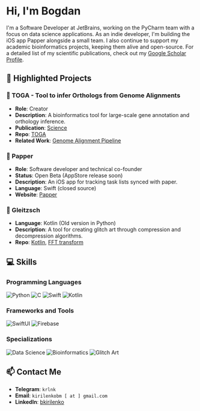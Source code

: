 # Hi, I'm Bogdan

I'm a Software Developer at JetBrains, working on the PyCharm team with a focus on data science applications.
As an indie developer, I'm building the iOS app Papper alongside a small team.
I also continue to support my academic bioinformatics projects, keeping them alive and open-source.
For a detailed list of my scientific publications, check out my [Google Scholar Profile](https://scholar.google.com/citations?user=anhUs4MAAAAJ&hl=en).

## 🌟 Highlighted Projects

### 🧬 TOGA - Tool to infer Orthologs from Genome Alignments
- **Role**: Creator
- **Description**: A bioinformatics tool for large-scale gene annotation and orthology inference.
- **Publication**: [Science](https://www.ncbi.nlm.nih.gov/pmc/articles/PMC10193443/)
- **Repo**: [TOGA](https://github.com/hillerlab/TOGA)
- **Related Work**: [Genome Alignment Pipeline](https://github.com/hillerlab/make_lastz_chains)

### 📱 Papper
- **Role**: Software developer and technical co-founder
- **Status**: Open Beta (AppStore release soon)
- **Description**: An iOS app for tracking task lists synced with paper.
- **Language**: Swift (closed source)
- **Website**: [Papper](https://papper.co)

### 🎨 Gleitzsch
- **Language**: Kotlin (Old version in Python)
- **Description**: A tool for creating glitch art through compression and decompression algorithms.
- **Repo**: [Kotlin](https://github.com/kirilenkobm/Gleitzsch_Kt), [FFT transform](https://github.com/kirilenkobm/krlnk_gleitzsch_core)

## 💻 Skills

### Programming Languages
![Python](https://img.shields.io/badge/-Python-3776AB?style=flat-square&logo=python&logoColor=white)
![C](https://img.shields.io/badge/-C-A8B9CC?style=flat-square&logo=c&logoColor=white)
![Swift](https://img.shields.io/badge/-Swift-FA7343?style=flat-square&logo=swift&logoColor=white)
![Kotlin](https://img.shields.io/badge/-Kotlin-0095D5?style=flat-square&logo=kotlin&logoColor=white)

### Frameworks and Tools
![SwiftUI](https://img.shields.io/badge/-SwiftUI-4F54FF?style=flat-square&logo=swift&logoColor=white)
![Firebase](https://img.shields.io/badge/-Firebase-FFCC00?style=flat-square&logo=firebase&logoColor=white)

### Specializations
![Data Science](https://img.shields.io/badge/-Data%20Science-FF69B4?style=flat-square)
![Bioinformatics](https://img.shields.io/badge/-Bioinformatics-5C9ACB?style=flat-square)
![Glitch Art](https://img.shields.io/badge/-Glitch%20Art-7F00FF?style=flat-square)

## 📫 Contact Me
- **Telegram**: `krlnk`
- **Email**: `kirilenkobm [ at ] gmail.com`
- **LinkedIn**: [bkirilenko](https://www.linkedin.com/in/bkirilenko)
